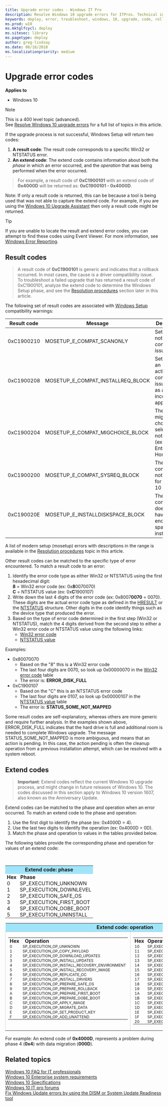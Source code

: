 ```yaml
---
title: Upgrade error codes - Windows IT Pro
description: Resolve Windows 10 upgrade errors for ITPros. Technical information for IT professionals to help diagnose Windows setup errors.
keywords: deploy, error, troubleshoot, windows, 10, upgrade, code, rollback, ITPro
ms.prod: w10
ms.mktglfcycl: deploy
ms.sitesec: library
ms.pagetype: deploy
author: greg-lindsay
ms.date: 08/18/2018
ms.localizationpriority: medium
---
```


# Upgrade error codes

**Applies to**
-   Windows 10

>[!NOTE]
>This is a 400 level topic (advanced).<br>
>See [Resolve Windows 10 upgrade errors](resolve-windows-10-upgrade-errors.md) for a full list of topics in this article.


If the upgrade process is not successful, Windows Setup will return two codes:

1. **A result code**: The result code corresponds to a specific Win32 or NTSTATUS error.
2. **An extend code**: The extend code contains information about both the *phase* in which an error occurred, and the *operation* that was being performed when the error occurred.

>For example, a result code of **0xC1900101** with an extend code of **0x4000D** will be returned as: **0xC1900101 - 0x4000D**.

Note: If only a result code is returned, this can be because a tool is being used that was not able to capture the extend code. For example, if you are using the [Windows 10 Upgrade Assistant](https://support.microsoft.com/en-us/kb/3159635) then only a result code might be returned.

>[!TIP]
>If you are unable to locate the result and extend error codes, you can attempt to find these codes using Event Viewer.  For more information, see [Windows Error Reporting](windows-error-reporting.md).

## Result codes

>A result code of **0xC1900101** is generic and indicates that a rollback occurred. In most cases, the cause is a driver compatibility issue. <br>To troubleshoot a failed upgrade that has returned a result code of 0xC1900101, analyze the extend code to determine the Windows Setup phase, and see the [Resolution procedures](resolution-procedures.md) section later in this article.

The following set of result codes are associated with [Windows Setup](https://docs.microsoft.com/windows-hardware/manufacture/desktop/windows-setup-command-line-options) compatibility warnings:

| Result code | Message  | Description |
| --- | --- | --- |
| 0xC1900210 | MOSETUP_E_COMPAT_SCANONLY | Setup did not find any compat issue |
| 0xC1900208 | MOSETUP_E_COMPAT_INSTALLREQ_BLOCK | Setup found an actionable compat issue, such as an incompatible app |
| 0xC1900204 | MOSETUP_E_COMPAT_MIGCHOICE_BLOCK | The migration choice selected is not available (ex: Enterprise to Home) |
| 0xC1900200 | MOSETUP_E_COMPAT_SYSREQ_BLOCK | The computer is not eligible for Windows 10 |
| 0xC190020E | MOSETUP_E_INSTALLDISKSPACE_BLOCK | The computer does not have enough free space to install |

A list of modern setup (mosetup) errors with descriptions in the range is available in the [Resolution procedures](resolution-procedures.md#modern-setup-errors) topic in this article.

Other result codes can be matched to the specific type of error encountered. To match a result code to an error:

1. Identify the error code type as either Win32 or NTSTATUS using the first hexadecimal digit:
        <br>**8** = Win32 error code (ex: 0x**8**0070070)
        <br>**C** = NTSTATUS value (ex: 0x**C**1900107)
2. Write down the last 4 digits of the error code (ex: 0x8007**0070** = 0070). These digits are the actual error code type as defined in the [HRESULT](https://msdn.microsoft.com/en-us/library/cc231198.aspx) or the [NTSTATUS](https://msdn.microsoft.com/en-us/library/cc231200.aspx) structure. Other digits in the code identify things such as the device type that produced the error.
3. Based on the type of error code determined in the first step (Win32 or NTSTATUS), match the 4 digits derived from the second step to either a Win32 error code or NTSTATUS value using the following links:
    - [Win32 error code](https://msdn.microsoft.com/en-us/library/cc231199.aspx)
    - [NTSTATUS value](https://msdn.microsoft.com/en-us/library/cc704588.aspx)

Examples:
- 0x80070070 
    - Based on the "8" this is a Win32 error code 
    - The last four digits are 0070, so look up 0x00000070 in the [Win32 error code](https://msdn.microsoft.com/en-us/library/cc231199.aspx) table
    - The error is: **ERROR_DISK_FULL**
- 0xC1900107 
    - Based on the "C" this is an NTSTATUS error code
    - The last four digits are 0107, so look up 0x00000107 in the [NTSTATUS value](https://msdn.microsoft.com/en-us/library/cc704588.aspx) table 
    - The error is: **STATUS_SOME_NOT_MAPPED**

Some result codes are self-explanatory, whereas others are more generic and require further analysis. In the examples shown above, ERROR_DISK_FULL indicates that the hard drive is full and additional room is needed to complete Windows upgrade. The message STATUS_SOME_NOT_MAPPED is more ambiguous, and means that an action is pending. In this case, the action pending is often the cleanup operation from a previous installation attempt, which can be resolved with a system reboot. 

## Extend codes

>**Important**: Extend codes reflect the current Windows 10 upgrade process, and might change in future releases of Windows 10. The codes discussed in this section apply to Windows 10 version 1607, also known as the Anniversary Update.

Extend codes can be matched to the phase and operation when an error occurred. To match an extend code to the phase and operation:

1. Use the first digit to identify the phase (ex: 0x4000D  = 4).
2. Use the last two digits to identify the operation (ex: 0x4000D  = 0D).
3. Match the phase and operation to values in the tables provided below.

The following tables provide the corresponding phase and operation for values of an extend code:

<br>

<table cellspacing="0" cellpadding="0">
<tr><td colspan="2" align="center" valign="top" BGCOLOR="#a0e4fa"><b>Extend code: phase</b></td>
<tr><td style='padding:0in 4pt 0in 4pt'><b>Hex</b><td style='padding:0in 5.4pt 0in 5.4pt'><b>Phase</b>
<tr><td style='padding:0in 4pt 0in 4pt'>0<td style='padding:0in 4pt 0in 4pt'>SP_EXECUTION_UNKNOWN
<tr><td style='padding:0in 4pt 0in 4pt'>1<td style='padding:0in 4pt 0in 4pt'>SP_EXECUTION_DOWNLEVEL
<tr><td style='padding:0in 4pt 0in 4pt'>2<td style='padding:0in 4pt 0in 4pt'>SP_EXECUTION_SAFE_OS
<tr><td style='padding:0in 4pt 0in 4pt'>3<td style='padding:0in 4pt 0in 4pt'>SP_EXECUTION_FIRST_BOOT
<tr><td style='padding:0in 4pt 0in 4pt'>4<td style='padding:0in 4pt 0in 4pt'>SP_EXECUTION_OOBE_BOOT
<tr><td style='padding:0in 4pt 0in 4pt'>5<td style='padding:0in 4pt 0in 4pt'>SP_EXECUTION_UNINSTALL
</table>


<table border="0" style='border-collapse:collapse;border:none'>
<tr><td colspan="2" align="center" valign="top" BGCOLOR="#a0e4fa"><B>Extend code: operation</B></td>
<tr><td align="left" valign="top" style='border:dotted #A6A6A6 1.0pt;'>
<table>
<tr><td style='padding:0in 4pt 0in 4pt'><b>Hex</b><td style='padding:0in 4pt 0in 4pt'><span style='padding:0in 5.4pt 0in 5.4pt;'><b>Operation</b>
<tr><td style='padding:0in 4pt 0in 4pt'><span style='font-size:9.0pt'>0<td style='padding:0in 4pt 0in 4pt'><span style='font-size:9.0pt'>SP_EXECUTION_OP_UNKNOWN
<tr><td style='padding:0in 4pt 0in 4pt'><span style='font-size:9.0pt'>1<td style='padding:0in 4pt 0in 4pt'><span style='font-size:9.0pt'>SP_EXECUTION_OP_COPY_PAYLOAD
<tr><td style='padding:0in 4pt 0in 4pt'><span style='font-size:9.0pt'>2<td style='padding:0in 4pt 0in 4pt'><span style='font-size:9.0pt'>SP_EXECUTION_OP_DOWNLOAD_UPDATES
<tr><td style='padding:0in 4pt 0in 4pt'><span style='font-size:9.0pt'>3<td style='padding:0in 4pt 0in 4pt'><span style='font-size:9.0pt'>SP_EXECUTION_OP_INSTALL_UPDATES
<tr><td style='padding:0in 4pt 0in 4pt'><span style='font-size:9.0pt'>4<td style='padding:0in 4pt 0in 4pt'><span style='font-size:9.0pt'>SP_EXECUTION_OP_INSTALL_RECOVERY_ENVIRONMENT
<tr><td style='padding:0in 4pt 0in 4pt'><span style='font-size:9.0pt'>5<td style='padding:0in 4pt 0in 4pt'><span style='font-size:9.0pt'>SP_EXECUTION_OP_INSTALL_RECOVERY_IMAGE
<tr><td style='padding:0in 4pt 0in 4pt'><span style='font-size:9.0pt'>6<td style='padding:0in 4pt 0in 4pt'><span style='font-size:9.0pt'>SP_EXECUTION_OP_REPLICATE_OC
<tr><td style='padding:0in 4pt 0in 4pt'><span style='font-size:9.0pt'>7<td style='padding:0in 4pt 0in 4pt'><span style='font-size:9.0pt'>SP_EXECUTION_OP_INSTALL_DRVIERS
<tr><td style='padding:0in 4pt 0in 4pt'><span style='font-size:9.0pt'>8<td style='padding:0in 4pt 0in 4pt'><span style='font-size:9.0pt'>SP_EXECUTION_OP_PREPARE_SAFE_OS
<tr><td style='padding:0in 4pt 0in 4pt'><span style='font-size:9.0pt'>9<td style='padding:0in 4pt 0in 4pt'><span style='font-size:9.0pt'>SP_EXECUTION_OP_PREPARE_ROLLBACK
<tr><td style='padding:0in 4pt 0in 4pt'><span style='font-size:9.0pt'>A<td style='padding:0in 4pt 0in 4pt'><span style='font-size:9.0pt'>SP_EXECUTION_OP_PREPARE_FIRST_BOOT
<tr><td style='padding:0in 4pt 0in 4pt'><span style='font-size:9.0pt'>B<td style='padding:0in 4pt 0in 4pt'><span style='font-size:9.0pt'>SP_EXECUTION_OP_PREPARE_OOBE_BOOT
<tr><td style='padding:0in 4pt 0in 4pt'><span style='font-size:9.0pt'>C<td style='padding:0in 4pt 0in 4pt'><span style='font-size:9.0pt'>SP_EXECUTION_OP_APPLY_IMAGE
<tr><td style='padding:0in 4pt 0in 4pt'><span style='font-size:9.0pt'>D<td style='padding:0in 4pt 0in 4pt'><span style='font-size:9.0pt'>SP_EXECUTION_OP_MIGRATE_DATA
<tr><td style='padding:0in 4pt 0in 4pt'><span style='font-size:9.0pt'>E<td style='padding:0in 4pt 0in 4pt'><span style='font-size:9.0pt'>SP_EXECUTION_OP_SET_PRODUCT_KEY
<tr><td style='padding:0in 4pt 0in 4pt'><span style='font-size:9.0pt'>F<td style='padding:0in 4pt 0in 4pt'><span style='font-size:9.0pt'>SP_EXECUTION_OP_ADD_UNATTEND
</table>
</td>
<td align="left" valign="top" style='border:dotted #A6A6A6 1.0pt;'>
<table>
<tr><td style='padding:0in 4pt 0in 4pt'><b>Hex</b><td style='padding:0in 4pt 0in 4pt'><b>Operation</b>
<tr><td style='padding:0in 4pt 0in 4pt'><span style='font-size:9.0pt'>10<td style='padding:0in 4pt 0in 4pt'><span style='font-size:9.0pt'>SP_EXECUTION_OP_ADD_DRIVER
<tr><td style='padding:0in 4pt 0in 4pt'><span style='font-size:9.0pt'>11<td style='padding:0in 4pt 0in 4pt'><span style='font-size:9.0pt'>SP_EXECUTION_OP_ENABLE_FEATURE
<tr><td style='padding:0in 4pt 0in 4pt'><span style='font-size:9.0pt'>12<td style='padding:0in 4pt 0in 4pt'><span style='font-size:9.0pt'>SP_EXECUTION_OP_DISABLE_FEATURE
<tr><td style='padding:0in 4pt 0in 4pt'><span style='font-size:9.0pt'>13<td style='padding:0in 4pt 0in 4pt'><span style='font-size:9.0pt'>SP_EXECUTION_OP_REGISTER_ASYNC_PROCESS
<tr><td style='padding:0in 4pt 0in 4pt'><span style='font-size:9.0pt'>14<td style='padding:0in 4pt 0in 4pt'><span style='font-size:9.0pt'>SP_EXECUTION_OP_REGISTER_SYNC_PROCESS
<tr><td style='padding:0in 4pt 0in 4pt'><span style='font-size:9.0pt'>15<td style='padding:0in 4pt 0in 4pt'><span style='font-size:9.0pt'>SP_EXECUTION_OP_CREATE_FILE
<tr><td style='padding:0in 4pt 0in 4pt'><span style='font-size:9.0pt'>16<td style='padding:0in 4pt 0in 4pt'><span style='font-size:9.0pt'>SP_EXECUTION_OP_CREATE_REGISTRY
<tr><td style='padding:0in 4pt 0in 4pt'><span style='font-size:9.0pt'>17<td style='padding:0in 4pt 0in 4pt'><span style='font-size:9.0pt'>SP_EXECUTION_OP_BOOT
<tr><td style='padding:0in 4pt 0in 4pt'><span style='font-size:9.0pt'>18<td style='padding:0in 4pt 0in 4pt'><span style='font-size:9.0pt'>SP_EXECUTION_OP_SYSPREP
<tr><td style='padding:0in 4pt 0in 4pt'><span style='font-size:9.0pt'>19<td style='padding:0in 4pt 0in 4pt'><span style='font-size:9.0pt'>SP_EXECUTION_OP_OOBE
<tr><td style='padding:0in 4pt 0in 4pt'><span style='font-size:9.0pt'>1A<td style='padding:0in 4pt 0in 4pt'><span style='font-size:9.0pt'>SP_EXECUTION_OP_BEGIN_FIRST_BOOT
<tr><td style='padding:0in 4pt 0in 4pt'><span style='font-size:9.0pt'>1B<td style='padding:0in 4pt 0in 4pt'><span style='font-size:9.0pt'>SP_EXECUTION_OP_END_FIRST_BOOT
<tr><td style='padding:0in 4pt 0in 4pt'><span style='font-size:9.0pt'>1C<td style='padding:0in 4pt 0in 4pt'><span style='font-size:9.0pt'>SP_EXECUTION_OP_BEGIN_OOBE_BOOT
<tr><td style='padding:0in 4pt 0in 4pt'><span style='font-size:9.0pt'>1D<td style='padding:0in 4pt 0in 4pt'><span style='font-size:9.0pt'>SP_EXECUTION_OP_END_OOBE_BOOT
<tr><td style='padding:0in 4pt 0in 4pt'><span style='font-size:9.0pt'>1E<td style='padding:0in 4pt 0in 4pt'><span style='font-size:9.0pt'>SP_EXECUTION_OP_PRE_OOBE
<tr><td style='padding:0in 4pt 0in 4pt'><span style='font-size:9.0pt'>1F<td style='padding:0in 4pt 0in 4pt'><span style='font-size:9.0pt'>SP_EXECUTION_OP_POST_OOBE
<tr><td style='padding:0in 4pt 0in 4pt'><span style='font-size:9.0pt'>20<td style='padding:0in 4pt 0in 4pt'><span style='font-size:9.0pt'>SP_EXECUTION_OP_ADD_PROVISIONING_PACKAGE
</table>
</td>
</tr>
</table>

For example: An extend code of **0x4000D**, represents a problem during phase 4 (**0x4**) with data migration (**000D**).

## Related topics

[Windows 10 FAQ for IT professionals](https://technet.microsoft.com/en-us/windows/dn798755.aspx)
<br>[Windows 10 Enterprise system requirements](https://technet.microsoft.com/en-us/windows/dn798752.aspx)
<br>[Windows 10 Specifications](https://www.microsoft.com/en-us/windows/Windows-10-specifications)
<br>[Windows 10 IT pro forums](https://social.technet.microsoft.com/Forums/en-US/home?category=Windows10ITPro)
<br>[Fix Windows Update errors by using the DISM or System Update Readiness tool](https://support.microsoft.com/kb/947821)
